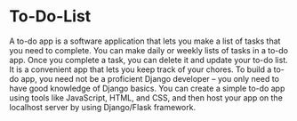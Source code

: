 # To-Do-List
A to-do app is a software application that lets you make a list of tasks that you need to complete. You can make daily or weekly lists of tasks in a to-do app. Once you complete a task, you can delete it  and update your to-do list. It is a convenient app that lets you keep track of your chores.  To build a to-do app, you need not be a proficient Django developer – you only need to have good knowledge of Django basics. You can create a simple to-do app using tools like JavaScript, HTML, and CSS, and then host your app on the localhost server by using Django/Flask framework.

